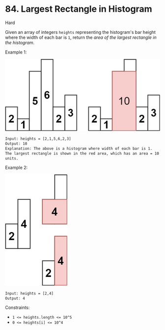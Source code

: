# 84. Largest Rectangle in Histogram
Hard

Given an array of integers `heights` representing the histogram's bar height 
where the width of each bar is `1`, return the *area of the largest rectangle in 
the histogram*.

Example 1:

![ex1](ex1.jpg)
```
Input: heights = [2,1,5,6,2,3]
Output: 10
Explanation: The above is a histogram where width of each bar is 1.
The largest rectangle is shown in the red area, which has an area = 10 units.
```
Example 2:

![ex2](ex2.jpg)
```
Input: heights = [2,4]
Output: 4
```

Constraints:
* `1 <= heights.length <= 10^5`
* `0 <= heights[i] <= 10^4`